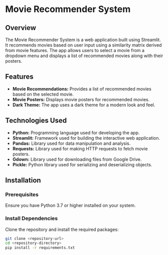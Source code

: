 # Movie Recommender System

## Overview

The Movie Recommender System is a web application built using Streamlit. It recommends movies based on user input using a similarity matrix derived from movie features. The app allows users to select a movie from a dropdown menu and displays a list of recommended movies along with their posters.

## Features

- **Movie Recommendations:** Provides a list of recommended movies based on the selected movie.
- **Movie Posters:** Displays movie posters for recommended movies.
- **Dark Theme:** The app uses a dark theme for a modern look and feel.

## Technologies Used

- **Python:** Programming language used for developing the app.
- **Streamlit:** Framework used for building the interactive web application.
- **Pandas:** Library used for data manipulation and analysis.
- **Requests:** Library used for making HTTP requests to fetch movie posters.
- **Gdown:** Library used for downloading files from Google Drive.
- **Pickle:** Python library used for serializing and deserializing objects.

## Installation

### Prerequisites

Ensure you have Python 3.7 or higher installed on your system.

### Install Dependencies

Clone the repository and install the required packages:

```bash
git clone <repository-url>
cd <repository-directory>
pip install -r requirements.txt

